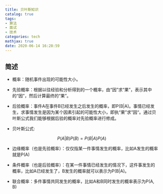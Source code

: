 ```yaml
---
title: 贝叶斯知识
catalog: true
tags:
- 算法
- 面试
- 技术
categories: tech
mathjax: true
date: 2020-06-14 16:28:59
---
```


## 简述

- 概率：随机事件出现的可能性大小。
- 先验概率：根据以往经验和分析得到的一个概率，由“因”求“果”，表示其中的“因”，然后计算最终的“果”。
- 后验概率：事件A在事件B已经发生之后发生的概率，即P(B|A)。事情已经发生，求事情发生是因为某个因素引起的可能性大小，即执“果”求”因“。通过贝叶斯公式我们能够根据后验的概率对先验概率进行修成。

- 贝叶斯公式:

$$
P(A|B)P(B) = P(B|A)P(A)
$$

- 边缘概率（也是先验概率）：仅仅指某一件事情发生的概率，比如A发生的概率就是P(A)
- 条件概率（也是后验概率）：在某一件事情已经发生的情况下，这件事发生的概率，比如A已经发生了，B发生的概率就可以表示为P(B|A)。

- 联合概率：多件事情共同发生的概率，比如A和B同时发生的概率表示为P(A, B)